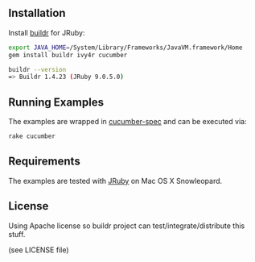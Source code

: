 ## Installation

Install [buildr](http://buildr.apache.org) for JRuby:

```bash
export JAVA_HOME=/System/Library/Frameworks/JavaVM.framework/Home
gem install buildr ivy4r cucumber

buildr --version
=> Buildr 1.4.23 (JRuby 9.0.5.0)
```

## Running Examples

The examples are wrapped in [cucumber-spec](http://cukes.info/) and can be executed via:

```bash
rake cucumber
```

## Requirements

The examples are tested with [JRuby](http://jruby.org) on Mac OS X Snowleopard.

## License

Using Apache license so buildr project can test/integrate/distribute this stuff.

(see LICENSE file)
